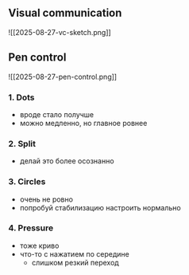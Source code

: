 ## Visual communication
![[2025-08-27-vc-sketch.png]]
## Pen control

![[2025-08-27-pen-control.png]]

### 1. Dots

- вроде стало получше
- можно медленно, но главное ровнее
### 2. Split

- делай это более осознанно

### 3. Circles

- очень не ровно
- попробуй стабилизацию настроить нормально

### 4. Pressure

- тоже криво
- что-то с нажатием по середине
	- слишком резкий переход